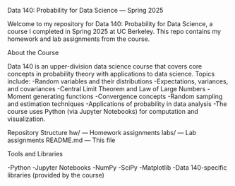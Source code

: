 Data 140: Probability for Data Science — Spring 2025

Welcome to my repository for Data 140: Probability for Data Science, a course I completed in Spring 2025 at UC Berkeley. This repo contains my homework and lab assignments from the course.

About the Course

Data 140 is an upper-division data science course that covers core concepts in probability theory with applications to data science. Topics include:
-Random variables and their distributions
-Expectations, variances, and covariances
-Central Limit Theorem and Law of Large Numbers
-Moment generating functions
-Convergence concepts
-Random sampling and estimation techniques
-Applications of probability in data analysis
-The course uses Python (via Jupyter Notebooks) for computation and visualization.

Repository Structure
hw/ — Homework assignments
labs/ — Lab assignments
README.md — This file

Tools and Libraries

-Python
-Jupyter Notebooks
-NumPy
-SciPy
-Matplotlib
-Data 140-specific libraries (provided by the course)
